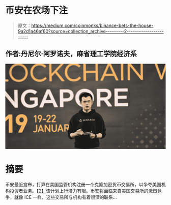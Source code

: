 # 币安在农场下注

> 原文：<https://medium.com/coinmonks/binance-bets-the-house-9a2d1a46af60?source=collection_archive---------2----------------------->

## 作者:丹尼尔·阿罗诺夫，麻省理工学院经济系

![](img/400e3e7e38046e14666a5d14300d2f45.png)

# **摘要**

币安最近宣布，打算在美国监管机构注册一个克隆加密货币交易所，以争夺美国机构投资者业务。[【2】](#_ftn2)该计划上行潜力有限。币安将面临来自美国交易所的激烈竞争，就像 ICE 一样，这些交易所与机构有着很深的联系…